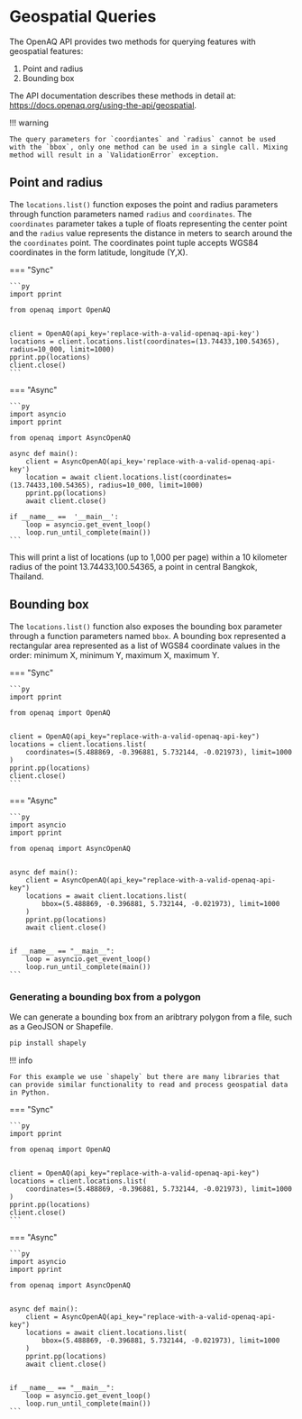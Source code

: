 # Geospatial Queries

The OpenAQ API provides two methods for querying features with geospatial
features:

1. Point and radius
2. Bounding box

The API documentation describes these methods in detail at:
<https://docs.openaq.org/using-the-api/geospatial>.

!!! warning

    The query parameters for `coordiantes` and `radius` cannot be used with the `bbox`, only one method can be used in a single call. Mixing method will result in a `ValidationError` exception.

## Point and radius

The `locations.list()` function exposes the point and radius parameters through
function parameters named `radius` and `coordinates`. The `coordinates`
parameter takes a tuple of floats representing the center point and the `radius`
value represents the distance in meters to search around the the `coordinates`
point. The coordinates point tuple accepts WGS84 coordinates in the form
latitude, longitude (Y,X).

=== "Sync"

    ```py
    import pprint

    from openaq import OpenAQ


    client = OpenAQ(api_key='replace-with-a-valid-openaq-api-key')
    locations = client.locations.list(coordinates=(13.74433,100.54365), radius=10_000, limit=1000)
    pprint.pp(locations)
    client.close()
    ```

=== "Async"

    ```py
    import asyncio
    import pprint

    from openaq import AsyncOpenAQ

    async def main():
        client = AsyncOpenAQ(api_key='replace-with-a-valid-openaq-api-key')
        location = await client.locations.list(coordinates=(13.74433,100.54365), radius=10_000, limit=1000)
        pprint.pp(locations)
        await client.close()

    if __name__ ==  '__main__':
        loop = asyncio.get_event_loop()
        loop.run_until_complete(main())
    ```

This will print a list of locations (up to 1,000 per page) within a 10 kilometer radius of the point 13.74433,100.54365, a point in central Bangkok, Thailand.

## Bounding box

The `locations.list()` function also exposes the bounding box parameter through a
function parameters named `bbox`. A bounding box represented a rectangular area represented as a list of WGS84 coordinate values in the order: minimum X, minimum Y, maximum X, maximum Y.

=== "Sync"

    ```py
    import pprint

    from openaq import OpenAQ


    client = OpenAQ(api_key="replace-with-a-valid-openaq-api-key")
    locations = client.locations.list(
        coordinates=(5.488869, -0.396881, 5.732144, -0.021973), limit=1000
    )
    pprint.pp(locations)
    client.close()
    ```

=== "Async"

    ```py
    import asyncio
    import pprint

    from openaq import AsyncOpenAQ


    async def main():
        client = AsyncOpenAQ(api_key="replace-with-a-valid-openaq-api-key")
        locations = await client.locations.list(
            bbox=(5.488869, -0.396881, 5.732144, -0.021973), limit=1000
        )
        pprint.pp(locations)
        await client.close()


    if __name__ == "__main__":
        loop = asyncio.get_event_loop()
        loop.run_until_complete(main())
    ```

### Generating a bounding box from a polygon

We can generate a bounding box from an aribtrary polygon from a file, such as a GeoJSON or Shapefile. 

```sh
pip install shapely
```

!!! info

    For this example we use `shapely` but there are many libraries that can provide similar functionality to read and process geospatial data in Python.

=== "Sync"

    ```py
    import pprint

    from openaq import OpenAQ


    client = OpenAQ(api_key="replace-with-a-valid-openaq-api-key")
    locations = client.locations.list(
        coordinates=(5.488869, -0.396881, 5.732144, -0.021973), limit=1000
    )
    pprint.pp(locations)
    client.close()
    ```

=== "Async"

    ```py
    import asyncio
    import pprint

    from openaq import AsyncOpenAQ


    async def main():
        client = AsyncOpenAQ(api_key="replace-with-a-valid-openaq-api-key")
        locations = await client.locations.list(
            bbox=(5.488869, -0.396881, 5.732144, -0.021973), limit=1000
        )
        pprint.pp(locations)
        await client.close()


    if __name__ == "__main__":
        loop = asyncio.get_event_loop()
        loop.run_until_complete(main())
    ```
